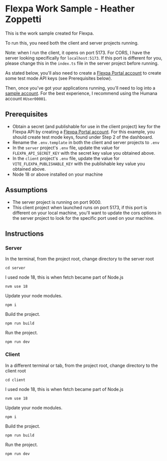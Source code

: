 # Flexpa Work Sample - Heather Zoppetti

This is the work sample created for Flexpa.

To run this, you need both the client and server projects running.

Note: when I run the client, it opens on port 5173. For CORS, I have the server looking specifically for `localhost:5173`. If this port is different for you, please change this in the `index.ts` file in the server project before running.

As stated below, you'll also need to create a [Flexpa Portal account](https://portal.flexpa.com/) to create some test mode API keys (see Prerequisites below).

Then, once you've got your applications running, you'll need to log into a [sample account](https://www.flexpa.com/docs/getting-started/test-mode#test-mode-logins). For the best experience, I recommend using the Humana account `HUser00001`.

## Prerequisites

- Obtain a secret (and publishable for use in the client project) key for the Flexpa API by creating a [Flexpa Portal account](https://portal.flexpa.com/). For this example, you should create test mode keys, found under Step 2 of the dashboard.
- Rename the `.env.template` in both the client and server projects to `.env`
- In the `server` project's `.env` file, update the value for `FLEXPA_API_SECRET_KEY` with the secret key value you obtained above.
- In the `client` project's `.env` file, update the value for `VITE_FLEXPA_PUBLISHABLE_KEY` with the publishable key value you obtained above.
- Node 18 or above installed on your machine

## Assumptions

- The server project is running on port 9000.
- This client project when launched runs on port 5173, if this port is different on your local machine, you'll want to update the cors options in the server project to look for the specific port used on your machine.

## Instructions

### Server
In the terminal, from the project root, change directory to the server root

`cd server`

I used node 18, this is when fetch became part of Node.js

`nvm use 18`

Update your node modules.

`npm i`

Build the project.

`npm run build`

Run the project.

`npm run dev`

### Client
In a different terminal or tab, from the project root, change directory to the client root

`cd client`

I used node 18, this is when fetch became part of Node.js

`nvm use 18`

Update your node modules.

`npm i`

Build the project.

`npm run build`

Run the project.

`npm run dev`
